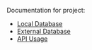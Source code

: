 Documentation for project:

- [Local Database](Database.md)
- [External Database](ExternalDatabase.md)
- [API Usage](API.md)

